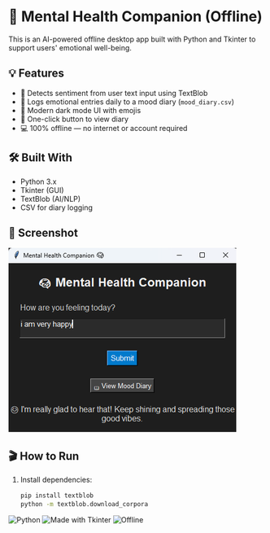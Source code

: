 # 🧠 Mental Health Companion (Offline)

This is an AI-powered offline desktop app built with Python and Tkinter to support users' emotional well-being.

## 💡 Features

- 🧾 Detects sentiment from user text input using TextBlob
- 📓 Logs emotional entries daily to a mood diary (`mood_diary.csv`)
- 🎨 Modern dark mode UI with emojis
- 📖 One-click button to view diary
- 💻 100% offline — no internet or account required

## 🛠️ Built With

- Python 3.x
- Tkinter (GUI)
- TextBlob (AI/NLP)
- CSV for diary logging

## 🧠 Screenshot

![screenshot](screenshot.png)

## 🎬 How to Run

1. Install dependencies:
   ```bash
   pip install textblob
   python -m textblob.download_corpora

![Python](https://img.shields.io/badge/Python-3.x-blue)
![Made with Tkinter](https://img.shields.io/badge/Made%20with-Tkinter-blueviolet)
![Offline](https://img.shields.io/badge/Offline-App-success)
